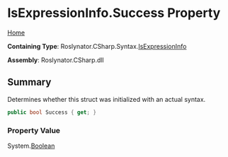 <a name="_top"></a>

# IsExpressionInfo\.Success Property

[Home](../../../../../README.md#_top)

**Containing Type**: Roslynator\.CSharp\.Syntax\.[IsExpressionInfo](../README.md#_top)

**Assembly**: Roslynator\.CSharp\.dll

## Summary

Determines whether this struct was initialized with an actual syntax\.

```csharp
public bool Success { get; }
```

### Property Value

System\.[Boolean](https://docs.microsoft.com/en-us/dotnet/api/system.boolean)

